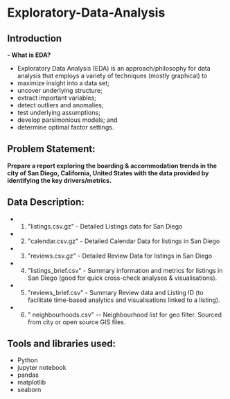# Exploratory-Data-Analysis

## Introduction

**- What is EDA?**
  - Exploratory Data Analysis (EDA) is an approach/philosophy for data analysis that employs a variety of techniques (mostly graphical) 
  to
  - maximize insight into a data set;
  - uncover underlying structure;
  - extract important variables;
  -  detect outliers and anomalies;
  - test underlying assumptions;
  - develop parsimonious models; and
  - determine optimal factor settings.



## Problem Statement:
**Prepare a report exploring the boarding & accommodation trends in the city of San Diego, California, United States with the data provided
by identifying the key drivers/metrics.**

## Data Description:

- 1. "listings.csv.gz" - Detailed Listings data for San Diego
- 2. "calendar.csv.gz" - Detailed Calendar Data for listings in San Diego
- 3. "reviews.csv.gz" - Detailed Review Data for listings in San Diego
- 4. "listings_brief.csv" - Summary information and metrics for listings in San Diego (good for
quick cross-check analyses & visualisations).
- 5. "reviews_brief.csv" - Summary Review data and Listing ID (to facilitate time-based analytics and visualisations linked to a listing).
- 6. " neighbourhoods.csv" -- Neighbourhood list for geo filter. Sourced from city or open source GIS files.

## Tools and libraries used:
- Python
- jupyter notebook
- pandas
- matplotlib
- seaborn





